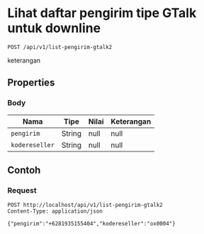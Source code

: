 # Lihat daftar pengirim tipe GTalk untuk downline
```http
POST /api/v1/list-pengirim-gtalk2
```
keterangan
## Properties
### Body
Nama | Tipe | Nilai | Keterangan
--- | --- | --- | ---
<code>pengirim</code> | String | null | null
<code>kodereseller</code> | String | null | null
## Contoh
### Request
```http
POST http://localhost/api/v1/list-pengirim-gtalk2
Content-Type: application/json

{"pengirim":"+6281935155404","kodereseller":"ox0004"}


```
